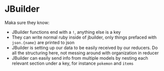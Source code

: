 # JBuilder

Maka sure they know:

+ JBuilder functions end with a `!`, anything else is a key
+ They can write normal ruby inside of jbuilder, only things prefaced with `json.{name}` are printed to json
+ JBuilder is setting up our data to be easily received by our reducers. Do all the structuring here, not messing around with organization in reducer
+ JBuilder can easily send info from multiple models by nesting each relevant section under a key, for instance `pokemon` and `items`

